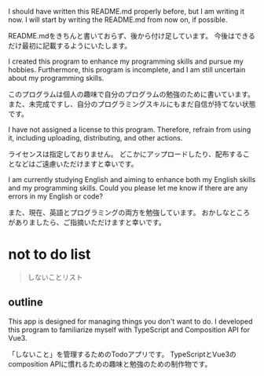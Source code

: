 <p>I should have written this README.md properly before, but I am writing it now.
I will start by writing the README.md from now on, if possible.</p>
<p>README.mdをきちんと書いておらず、後から付け足しています。
今後はできるだけ最初に記載するようにいたします。</p>

<p>I created this program to enhance my programming skills and pursue my hobbies.
Furthermore, this program is incomplete, and I am still uncertain about my programming skills.</p>
<p>このプログラムは個人の趣味で自分のプログラムの勉強のために書いています。
また、未完成ですし、自分のプログラミングスキルにもまだ自信が持てない状態です。</p>

<p>I have not assigned a license to this program.
Therefore, refrain from using it, including uploading, distributing, and other actions.</p>
<p>ライセンスは指定しておりません。
どこかにアップロードしたり、配布することなどはご遠慮いただけますと幸いです。</p>

<p>I am currently studying English and aiming to enhance both my English skills and my programming skills.
Could you please let me know if there are any errors in my English or code?</p>
<p>また、現在、英語とプログラミングの両方を勉強しています。
おかしなところがありましたら、ご指摘いただけますと幸いです。</p>

# not to do list
> しないことリスト

## outline
<p>This app is designed for managing things you don't want to do.
I developed this program to familiarize myself with TypeScript and Composition API for Vue3.
</p>
<p>
「しないこと」を管理するためのTodoアプリです。
TypeScriptとVue3のcomposition APIに慣れるための趣味と勉強のための制作物です。
</p>
